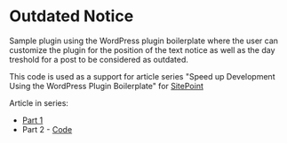 # Outdated Notice

Sample plugin using the WordPress plugin boilerplate where the user can customize the plugin for the position of the text notice as well as the day treshold for a post to be considered as outdated.

This code is used as a support for article series "Speed up Development Using the WordPress Plugin Boilerplate" for [SitePoint](http://www.sitepoint.com/)

Article in series:
* [Part 1](http://www.sitepoint.com/wordpress-plugin-boilerplate/)
* Part 2 - [Code](https://github.com/fsylum/wp-stibee/tree/part-2)
